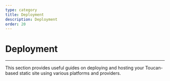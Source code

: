 ```yaml
---
type: category
title: Deployment
description: Deployment
order: 20
---
```


# Deployment
---
This section provides useful guides on deploying and hosting your Toucan-based static site using various platforms and providers.
